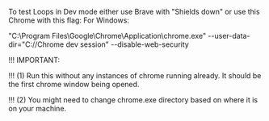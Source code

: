 To test Loops in Dev mode either use Brave with "Shields down" or use this Chrome with this flag:
For Windows:

"C:\Program Files\Google\Chrome\Application\chrome.exe" --user-data-dir="C://Chrome dev session" --disable-web-security

!!! IMPORTANT:

!!! (1)  Run this without any instances of chrome running already. It should be the first chrome window being opened.

!!! (2) You might need to change chrome.exe directory based on where it is on your machine.